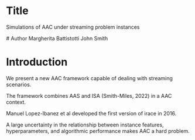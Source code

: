 # Title
Simulations of AAC under streaming problem instances

# Author
Margherita Battistotti
John Smith

# Introduction
We present a new AAC framework capable of dealing with streaming scenarios. 

The framework combines AAS and ISA (Smith-Miles, 2022) in a AAC context.

Manuel Lopez-Ibanez et al developed the first version of irace in 2016.

A large uncertainty in the relationship between instance features, hyperparameters, and algorithmic performance makes AAC a hard problem.
